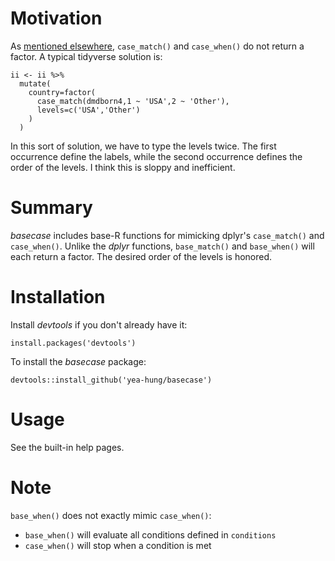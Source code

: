 # Motivation

As [mentioned elsewhere](https://github.com/tidyverse/funs/issues/72), `case_match()` and `case_when()` do not return a factor. A typical tidyverse solution is:

```
ii <- ii %>%
  mutate(
    country=factor(
      case_match(dmdborn4,1 ~ 'USA',2 ~ 'Other'),
      levels=c('USA','Other')
    )
  )
```

In this sort of solution, we have to type the levels twice. The first occurrence define the labels, while the second occurrence defines the order of the levels. I think this is sloppy and inefficient.

# Summary

*basecase* includes base-R functions for mimicking dplyr's `case_match()` and `case_when()`. Unlike the *dplyr* functions, `base_match()` and `base_when()` will each return a factor. The desired order of the levels is honored.

# Installation

Install *devtools* if you don't already have it:

```
install.packages('devtools')
```

To install the *basecase* package:

```
devtools::install_github('yea-hung/basecase')
```

# Usage

See the built-in help pages.

# Note

`base_when()` does not exactly mimic `case_when()`: 
- `base_when()` will evaluate all conditions defined in `conditions` 
- `case_when()` will stop when a condition is met

